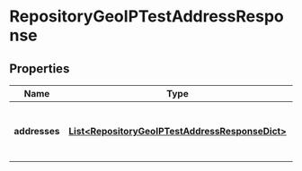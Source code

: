 
# RepositoryGeoIPTestAddressResponse

## Properties
Name | Type | Description | Notes
------------ | ------------- | ------------- | -------------
**addresses** | [**List&lt;RepositoryGeoIPTestAddressResponseDict&gt;**](RepositoryGeoIPTestAddressResponseDict.md) | The IP address test results ordered by allowed | 



